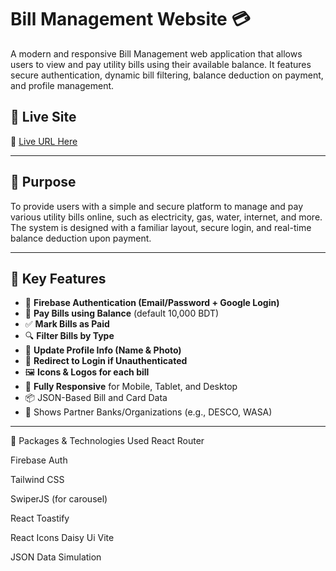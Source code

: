
# Bill Management Website 💳

A modern and responsive Bill Management web application that allows users to view and pay utility bills using their available balance. It features secure authentication, dynamic bill filtering, balance deduction on payment, and profile management.

## 🔗 Live Site

🔴 [Live URL Here](https://bill-pays-98812.web.app/)

---

## 🎯 Purpose

To provide users with a simple and secure platform to manage and pay various utility bills online, such as electricity, gas, water, internet, and more. The system is designed with a familiar layout, secure login, and real-time balance deduction upon payment.

---

## 🚀 Key Features

- 🔐 **Firebase Authentication (Email/Password + Google Login)**
- 🧾 **Pay Bills using Balance** (default 10,000 BDT)
- ✅ **Mark Bills as Paid**
- 🔍 **Filter Bills by Type**
- 📝 **Update Profile Info (Name & Photo)**
- 🔁 **Redirect to Login if Unauthenticated**
- 🖼️ **Icons & Logos for each bill**
- 📱 **Fully Responsive** for Mobile, Tablet, and Desktop
- 📦 JSON-Based Bill and Card Data
- 🏦 Shows Partner Banks/Organizations (e.g., DESCO, WASA)

---
🧩 Packages & Technologies Used
React Router

Firebase Auth

Tailwind CSS

SwiperJS (for carousel)

React Toastify

React Icons
Daisy Ui
Vite

JSON Data Simulation

